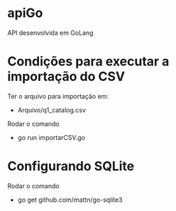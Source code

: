 # apiGo
API desenvolvida em GoLang

# Condições para executar a importação do CSV

Ter o arquivo para importação em:
 - Arquivo/q1_catalog.csv
 
Rodar o comando
 - go run importarCSV.go

# Configurando SQLite

Rodar o comando
 - go get github.com/mattn/go-sqlite3
